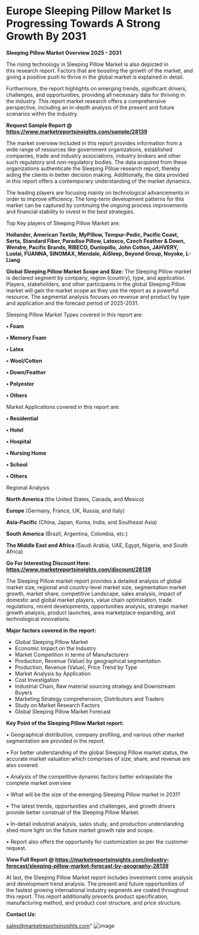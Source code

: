 # Europe Sleeping Pillow Market Is Progressing Towards A Strong Growth By 2031

<Strong> Sleeping Pillow Market Overview 2025 - 2031</strong>

The rising technology in Sleeping Pillow Market is also depicted in this research report. Factors that are boosting the growth of the market, and giving a positive push to thrive in the global market is explained in detail.

Furthermore, the report highlights on emerging trends, significant drivers, challenges, and opportunities, providing all necessary data for thriving in the industry. This report market research offers a comprehensive perspective, including an in-depth analysis of the present and future scenarios within the industry.

<strong>Request Sample Report @ <a href=https://www.marketreportsinsights.com/sample/28139>https://www.marketreportsinsights.com/sample/28139</a></strong>

The market overview included in this report provides information from a wide range of resources like government organizations, established companies, trade and industry associations, industry brokers and other such regulatory and non-regulatory bodies. The data acquired from these organizations authenticate the Sleeping Pillow research report, thereby aiding the clients in better decision making. Additionally, the data provided in this report offers a contemporary understanding of the market dynamics.

The leading players are focusing mainly on technological advancements in order to improve efficiency. The long-term development patterns for this market can be captured by continuing the ongoing process improvements and financial stability to invest in the best strategies.

Top Key players of Sleeping Pillow Market are:

<strong>Hollander, American Textile, MyPillow, Tempur-Pedic, Pacific Coast, Serta, Standard Fiber, Paradise Pillow, Latexco, Czech Feather & Down, Wendre, Pacific Brands, RIBECO, Dunlopillo, John Cotton, JAHVERY, Luolai, FUANNA, SINOMAX, Mendale, AiSleep, Beyond Group, Noyoke, L-Liang</strong>

<strong><b>Global Sleeping Pillow Market Scope and Size:</b></strong>
The Sleeping Pillow market is declared segment by company, region (country), type, and application. Players, stakeholders, and other participants in the global Sleeping Pillow market will gain the market scope as they use the report as a powerful resource. The segmental analysis focuses on revenue and product by type and application and the forecast period of 2025-2031.

Sleeping Pillow Market Types covered in this report are:

<strong>• Foam

• Memory Foam

• Latex

• Wool/Cotton

• Down/Feather

• Polyester

• Others</strong>

Market Applications covered in this report are:

<strong>• Residential

• Hotel

• Hospital

• Nursing Home

• School

• Others</strong> 

Regional Analysis

<strong>North America</strong> (the United States, Canada, and Mexico)

<strong>Europe</strong> (Germany, France, UK, Russia, and Italy)

<strong>Asia-Pacific</strong> (China, Japan, Korea, India, and Southeast Asia)

<strong>South America</strong> (Brazil, Argentina, Colombia, etc.)

<strong>The Middle East and Africa</strong> (Saudi Arabia, UAE, Egypt, Nigeria, and South Africa)

<strong>Go For Interesting Discount Here: <a href=https://www.marketreportsinsights.com/discount/28139>https://www.marketreportsinsights.com/discount/28139</a></strong>

The Sleeping Pillow market report provides a detailed analysis of global market size, regional and country-level market size, segmentation market growth, market share, competitive Landscape, sales analysis, impact of domestic and global market players, value chain optimization, trade regulations, recent developments, opportunities analysis, strategic market growth analysis, product launches, area marketplace expanding, and technological innovations.

<strong><b>Major factors covered in the report:</b></strong>
<ul>
  <li>Global Sleeping Pillow Market </li>
  <li>Economic Impact on the Industry</li>
  <li>Market Competition in terms of Manufacturers</li>
  <li>Production, Revenue (Value) by geographical segmentation</li>
  <li>Production, Revenue (Value), Price Trend by Type</li>
  <li>Market Analysis by Application</li>
  <li>Cost Investigation</li>
  <li>Industrial Chain, Raw material sourcing strategy and Downstream Buyers</li>
  <li>Marketing Strategy comprehension, Distributors and Traders</li>
  <li>Study on Market Research Factors</li>
  <li>Global Sleeping Pillow Market Forecast</li>
</ul>

<strong><b>Key Point of the Sleeping Pillow Market report:</b></strong>

• Geographical distribution, company profiling, and various other market segmentation are provided in the report.

• For better understanding of the global Sleeping Pillow market status, the accurate market valuation which comprises of size, share, and revenue are also covered.

• Analysis of the competitive dynamic factors better extrapolate the complete market overview

• What will be the size of the emerging Sleeping Pillow market in 2031?

• The latest trends, opportunities and challenges, and growth drivers provide better construal of the Sleeping Pillow Market.

• In-detail industrial analysis, sales study, and production understanding shed more light on the future market growth rate and scope.

• Report also offers the opportunity for customization as per the customer request.

<strong><b>View Full Report @ <a href=https://marketreportsinsights.com/industry-forecast/sleeping-pillow-market-forecast-by-geography-28139>https://marketreportsinsights.com/industry-forecast/sleeping-pillow-market-forecast-by-geography-28139</a></b></strong>


At last, the Sleeping Pillow Market report includes investment come analysis and development trend analysis. The present and future opportunities of the fastest growing international industry segments are coated throughout this report. This report additionally presents product specification, manufacturing method, and product cost structure, and price structure.

<strong>Contact Us:</strong>

sales@marketreportsinsights.com"
![image](https://github.com/user-attachments/assets/0d0ca366-af68-4de8-bfaa-cea3f4e94990)
